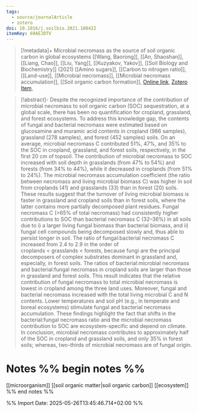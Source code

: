 ```yaml
---
tags:
  - source/journalArticle
  - zotero
doi: 10.1016/j.soilbio.2021.108422
itemKey: 69AEJDTV
---
```

>[!metadata]+
> Microbial necromass as the source of soil organic carbon in global ecosystems
> [[Wang, Baorong]], [[An, Shaoshan]], [[Liang, Chao]], [[Liu, Yang]], [[Kuzyakov, Yakov]], 
> [[Soil Biology and Biochemistry]] (2021)
> [[Amino sugars]], [[Carbon to nitrogen ratio]], [[Land-use]], [[Microbial necromass]], [[Microbial necromass accumulation]], [[Soil organic carbon formation]], 
> [Online link](https://www.sciencedirect.com/science/article/pii/S0038071721002960), [Zotero Item](zotero://select/library/items/69AEJDTV), 

>[!abstract]-
>Despite the recognized importance of the contribution of microbial necromass to soil organic carbon (SOC) sequestration, at a global scale, there has been no quantification for cropland, grassland, and forest ecosystems. To address this knowledge gap, the contents of fungal and bacterial necromass were estimated based on glucosamine and muramic acid contents in cropland (986 samples), grassland (278 samples), and forest (452 samples) soils. On an average, microbial necromass C contributed 51%, 47%, and 35% to the SOC in cropland, grassland, and forest soils, respectively, in the first 20 cm of topsoil. The contribution of microbial necromass to SOC increased with soil depth in grasslands (from 47% to 54%) and forests (from 34% to 44%), while it decreased in croplands (from 51% to 24%). The microbial necromass accumulation coefficient (the ratio between necromass and living microbial biomass C) was higher in soil from croplands (41) and grasslands (33) than in forest (20) soils. These results suggest that the turnover of living microbial biomass is faster in grassland and cropland soils than in forest soils, where the latter contains more partially decomposed plant residues. Fungal necromass C (>65% of total necromass) had consistently higher contributions to SOC than bacterial necromass C (32–36%) in all soils due to i) a larger living fungal biomass than bacterial biomass, and ii) fungal cell compounds being decomposed slowly and, thus able to persist longer in soil. The ratio of fungal:bacterial necromass C increased from 2.4 to 2.9 in the order of croplands < grasslands < forests, because fungi are the principal decomposers of complex substrates dominant in grassland and, especially, in forest soils. The ratios of bacterial:microbial necromass and bacterial:fungal necromass in cropland soils are larger than those in grassland and forest soils. This result indicates that the relative contribution of fungal necromass to total microbial necromass is lowest in cropland among the three land uses. Moreover, fungal and bacterial necromass increased with the total living microbial C and N contents. Lower temperatures and soil pH (e.g., in temperate and boreal ecosystems) stimulate fungal and bacterial necromass accumulation. These findings highlight the fact that shifts in the bacterial:fungal necromass ratio and the microbial necromass contribution to SOC are ecosystem-specific and depend on climate. In conclusion, microbial necromass contributes to approximately half of the SOC in cropland and grassland soils, and only 35% in forest soils; whereas, two-thirds of microbial necromass are of fungal origin.

# Notes %% begin notes %%
[[microorganism]]
[[soil organic matter|soil organic carbon]]
[[ecosystem]]
%% end notes %%




%% Import Date: 2025-05-26T13:45:46.714+02:00 %%

